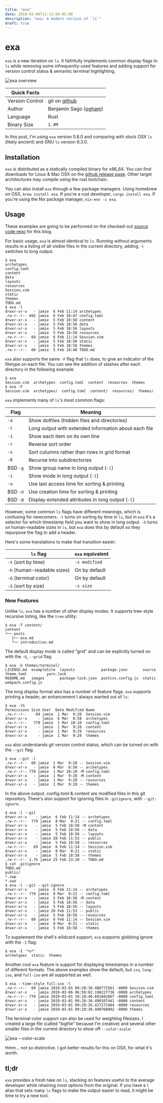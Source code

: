 ```yaml
---
title: "exa"
date: 2019-03-06T11:13:50-05:00
description: "exa: A modern version of `ls`"
draft: true
---
```


# exa

`exa` is a new iteration on `ls`. It faithfully implements common display flags to `ls` while removing some infrequently-used features and adding support for version control status & semantic terminal highlighting.

![exa overview](/exa_main.png)

| Quick Facts | |
| ---- | ----------- |
| Version Control | git on [github](https://github.com/ogham/exa) |
| Author | Benjamin Sago ([ogham](https://github.com/ogham/)) |
| Language | Rust |
| Binary Size | `1.4M` |

In this post, I'm using `exa` version 0.8.0 and comparing with stock OSX `ls` (likely ancient) and GNU `ls` version 8.3.0.

## Installation

`exa` is distributed as a statically compiled binary for x86_64. You can find downloads for Linux & Mac OSX on the [github release page](https://github.com/ogham/exa/releases). Other target architectures may compile using the rust toolchain.

You can also install `exa` through a few package managers. Using homebrew on OSX, `brew install exa`. If you're a rust developer, `cargo install exa`. If you're using the Nix package manager, `nix-env -i exa`.

## Usage

These examples are going to be performed on the checked-out [source code repo](https://github.com/delucks/cli.fan) for this blog.

For basic usage, `exa` is almost identical to `ls`. Running without arguments results in a listing of all visible files in the current directory, adding `-l` switches to long output.

```text
$ exa
archetypes
config.toml
content
data
layouts
resources
Session.vim
static
themes
TODO.md
$ exa -l
drwxr-xr-x   - jamie  6 Feb 11:14 archetypes
.rw-r--r-- 665 jamie  6 Feb 10:47 config.toml
drwxr-xr-x   - jamie  5 Feb 18:58 content
drwxr-xr-x   - jamie  5 Feb 18:56 data
drwxr-xr-x   - jamie  5 Feb 18:56 layouts
drwxr-xr-x   - jamie  5 Feb 18:58 resources
.rw-r--r--  69 jamie  6 Feb 11:14 Session.vim
drwxr-xr-x   - jamie  5 Feb 18:56 static
drwxr-xr-x   - jamie  5 Feb 18:58 themes
.rw-r--r--  60 jamie  5 Feb 19:40 TODO.md
```

`exa` also supports the same `-F` flag that `ls` does, to give an indicator of the filetype on each file. You can see the addition of slashes after each directory in the following example:

```text
$ exa
Session.vim  archetypes  config.toml  content  resources  themes
$ exa -F
Session.vim  archetypes/  config.toml  content/  resources/  themes/
```

`exa` implements many of `ls`'s most common flags:

| Flag | Meaning |
| ---- | ------- |
| `-a` | Show dotfiles (hidden files and directories) |
| `-l` | Long output with extended information about each file |
| `-1` | Show each item on its own line |
| `-r` | Reverse sort order |
| `-x` | Sort columns rather than rows in grid format |
| `-R` | Recurse into subdirectories |
| BSD `-g` | Show group name in long output (`-l`) |
| `-i` | Show inode in long output (`-l`) |
| `-u` | Use last access time for sorting & printing |
| BSD `-U` | Use creation time for sorting & printing |
| BSD `-@` | Display extended attributes in long output (`-l`) |

However, some common `ls` flags have different meanings, which is confusing for newcomers. `-t` turns on sorting by time in `ls`, but in `exa` it's a selector for which timestamp field you want to show in long output. `-h` turns on human-readable sizes in `ls`, but `exa` does this by default so they repurpose the flag to add a header.

Here's some translations to make that transition easier:

| `ls` flag | `exa` equivalent |
| --------- | ---------------- |
| `-t` (sort by time) | `-s modified`    |
| `-h` (human-readable sizes) | On by default |
| `-G` (terminal color) | On by default |
| `-S` (sort by size) | `-s size` |

### New Features

Unlike `ls`, `exa` has a number of other display modes. It supports tree-style recursive listing, like the `tree` utility:

```text
$ exa -T content/
content
└── posts
   ├── exa.md
   └── introduction.md
```

The default display mode is called "grid" and can be explicitly turned on with the `-G`, `--grid` flag.

```text
$ exa -G themes/terminal/
LICENSE.md  exampleSite  layouts            package.json       source  theme.toml         yarn.lock
README.md   images       package-lock.json  postcss.config.js  static  webpack.config.js
```

The long display format also has a number of feature flags. `exa` supports printing a header, an enhancement I always wanted out of `ls`:

```text
$ exa -lh
Permissions Size User  Date Modified Name
.rw-r--r--    69 jamie  1 Mar  9:28  Session.vim
drwxr-xr-x     - jamie  6 Mar  6:58  archetypes
.rw-r--r--   779 jamie  1 Mar 10:10  config.toml
drwxr-xr-x     - jamie  1 Mar  9:28  content
drwxr-xr-x     - jamie  1 Mar  9:29  resources
drwxr-xr-x     - jamie  1 Mar  9:28  themes
```

`exa` also understands git version control status, which can be turned on with the `--git` flag:

```text
$ exa --git -l
.rw-r--r--  69 jamie  1 Mar  9:28 -- Session.vim
drwxr-xr-x   - jamie  6 Mar  6:58 -- archetypes
.rw-r--r-- 779 jamie  1 Mar 10:10 -M config.toml
drwxr-xr-x   - jamie  1 Mar  9:28 -M content
drwxr-xr-x   - jamie  1 Mar  9:29 -- resources
drwxr-xr-x   - jamie  1 Mar  9:28 -- themes
```

In the above output, config.toml & content are modified files in this git repository. There's also support for ignoring files in `.gitignore`, with `--git-ignore`:

```text
$ exa -l --git
drwxr-xr-x    - jamie  6 Feb 11:14 -- archetypes
.rw-r--r--  779 jamie  8 Mar  0:21 -- config.toml
drwxr-xr-x    - jamie  5 Feb 18:58 -M content
drwxr-xr-x    - jamie  5 Feb 18:56 -- data
drwxr-xr-x    - jamie  5 Feb 18:56 -- layouts
drwxr-xr-x    - jamie 20 Feb 11:53 -- public
drwxr-xr-x    - jamie  5 Feb 18:58 -- resources
.rw-r--r--   69 jamie  6 Feb 11:14 -- Session.vim
drwxr-xr-x    - jamie  8 Mar  0:21 -- static
drwxr-xr-x    - jamie  5 Feb 18:58 -- themes
.rw-r--r-- 1.7k jamie 25 Feb 23:20 -- TODO.md
$ cat .gitignore
TODO.md
public/
*.swp
*.swo
$ exa -l --git --git-ignore
drwxr-xr-x   - jamie  6 Feb 11:14 -- archetypes
.rw-r--r-- 779 jamie  8 Mar  0:21 -- config.toml
drwxr-xr-x   - jamie  5 Feb 18:58 -M content
drwxr-xr-x   - jamie  5 Feb 18:56 -- data
drwxr-xr-x   - jamie  5 Feb 18:56 -- layouts
drwxr-xr-x   - jamie 20 Feb 11:53 -- public
drwxr-xr-x   - jamie  5 Feb 18:58 -- resources
.rw-r--r--  69 jamie  6 Feb 11:14 -- Session.vim
drwxr-xr-x   - jamie  8 Mar  0:21 -- static
drwxr-xr-x   - jamie  5 Feb 18:58 -- themes
```

To supplement the shell's wildcard support, `exa` supports globbing ignore with the `-I` flag:

```text
$ exa -I '*o*'
archetypes  static  themes
```

Another cool `exa` feature is support for displaying timestamps in a number of different formats. The above examples show the default, but `iso`, `long-iso`, and `full-iso` are all supported as well.

```text
$ exa --time-style full-iso -l
.rw-r--r--  69 jamie 2019-03-01 09:28:30.488772561 -0800 Session.vim
drwxr-xr-x   - jamie 2019-03-06 06:58:02.198227736 -0800 archetypes
.rw-r--r-- 779 jamie 2019-03-01 10:10:40.691602867 -0800 config.toml
drwxr-xr-x   - jamie 2019-03-01 09:28:30.490107441 -0800 content
drwxr-xr-x   - jamie 2019-03-01 09:29:26.427271484 -0800 resources
drwxr-xr-x   - jamie 2019-03-01 09:28:30.490768092 -0800 themes
```

The terminal color support can also be used for weighting filesizes. I created a large file (called "bigfile" because I'm creative) and several other smaller files in the current directory to show off `--color-scale`:

![exa --color-scale](/exa_color-scale.png)

Hmm... not so distinctive. I got better results for this on OSX, for what it's worth.

## tl;dr

`exa` provides a fresh take on `ls`, stacking on features useful to the average developer while retaining most options from the original. If you have a `l` alias that sets many `ls` flags to make the output easier to read, it might be time to try a new tool.
